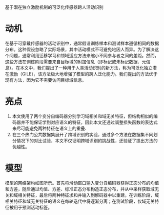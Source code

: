 基于潜在独立激励机制的可泛化传感器跨人活动识别

# 动机
在基于可穿戴传感器的活动识别中，通常假设训练样本和测试样本遵循相同的数据分布。这种假设忽略了实际场景，其中活动模式不可避免地因人而异。为了解决这个问题，通常利用迁移学习和领域适应方法来缩小不同参与者之间的差距。然而，这些方法在训练阶段需要来自目标域的附加信息（即标记或未标记数据、元信息）。在本文中，我们提出了一种用于人类活动识别的新方法，称为可泛化独立潜在激励（GILE），该方法极大地增强了模型的跨人泛化能力。我们提出的方法优于现有方法，因为它不需要访问目标域信息。
# 亮点

1. 本文使用了两个变分自编码器分别学习域相关和域无关特征，但结构相似的编码器并不能保证学到对应语义的特征，因此本文还通过调整损失函数的表达式来尽可能避免两种特征在语义上的重叠.
2. 在三个热门公共数据集展开了跨域识别的实验，通过多个方法在数据集不同划分情况下的对比试验，本文不仅证明跨域识别的挑战性，还验证了提出方法的优越性。

# 模型

模型的网络架构如图所示。首先将滑动窗口输入变分自编码器获得正态分布的均值和方差，随后通过均值、方差、标准正态分布构造正态分布，并从中采样获取域无关和域相关特征，最后将两种特征求和并输入到解码器中以重建。在训练阶段，域相关特征和域无关特征的语义在每轮迭代中将逐渐分离；在测试阶段，仅域无关特征被用于预测活动标签。

